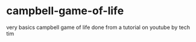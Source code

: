 # campbell-game-of-life
very basics campbell game of life
done from a tutorial on youtube by tech tim
